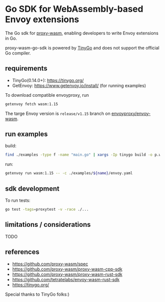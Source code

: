 # Go SDK for WebAssembly-based Envoy extensions

The Go sdk for
 [proxy-wasm](https://github.com/proxy-wasm/spec), enabling developers to write Envoy extensions in Go.

proxy-wasm-go-sdk is powered by [TinyGo](https://tinygo.org/) and does not support the official Go compiler.


## requirements

- TinyGo(0.14.0+): https://tinygo.org/
- GetEnvoy: https://www.getenvoy.io/install/ (for running examples)

To download compatible envoyproxy, run
```bash
getenvoy fetch wasm:1.15
```

The targe Envoy version is `release/v1.15`
 branch on [envoyproxy/envoy-wasm](https://github.com/envoyproxy/envoy-wasm/tree/release/v1.15).

## run examples

build:

```bash
find ./examples -type f -name "main.go" | xargs -Ip tinygo build -o p.wasm -target=wasm -wasm-abi=generic p
```

run:

```bash
getenvoy run wasm:1.15 -- -c ./examples/${name}/envoy.yaml
``` 

## sdk development

To run tests:

```bash
go test -tags=proxytest -v -race ./...
```

## limitations / considerations

TODO

## references

- https://github.com/proxy-wasm/spec
- https://github.com/proxy-wasm/proxy-wasm-cpp-sdk
- https://github.com/proxy-wasm/proxy-wasm-rust-sdk
- https://github.com/tetratelabs/envoy-wasm-rust-sdk
- https://tinygo.org/


Special thanks to TinyGo folks:)
